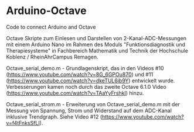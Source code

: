 # Arduino-Octave
Code to connect Arduino and Octave

Octave Skripte zum Einlesen und Darstellen von 2-Kanal-ADC-Messungen mit einem Arduino Nano im Rahmen des Moduls "Funktionsdiagnostik und Therapiesysteme" in Fachbereich Mathematik und Technik der Hochschule Koblenz / RheinAhrCampus Remagen.

Octave_serial_demo.m - Grundlagenskript, das in den Videos #10 (https://www.youtube.com/watch?v=8G_6GPOu870) und #11 (https://www.youtube.com/watch?v=dkeTUL6ib9Y) entwickelt wurde. Verbesserungen kamen noch durch das zweite Octave 6.1.0 Video (https://www.youtube.com/watch?v=TAaYyFrshkI) hinzu.

Octave_serial_strom.m - Erweiterung von Octave_serial_demo.m mit der Messung von Spannung, Strom und Widerstand auf dem ADC-Kanal inklusive Trendgraph. Siehe Video #12 (https://www.youtube.com/watch?v=f4tFnksSfLI).
